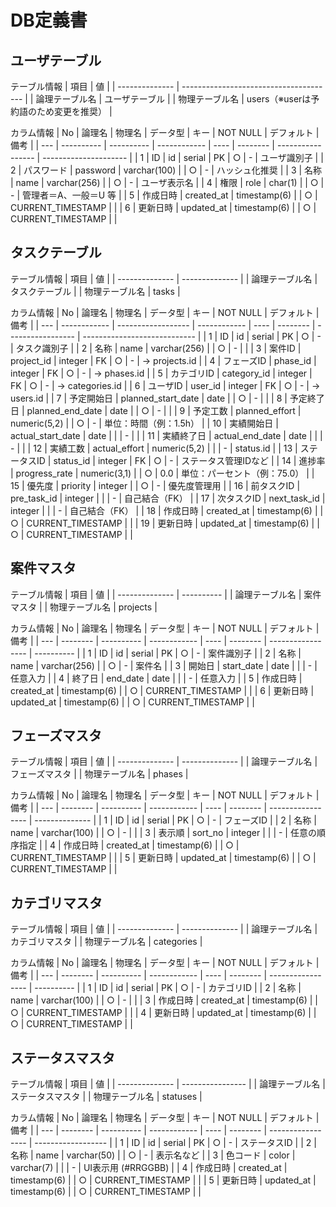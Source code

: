 # DB定義書

## ユーザテーブル

テーブル情報
| 項目           | 値                                     |
| -------------- | -------------------------------------- |
| 論理テーブル名 | ユーザテーブル                         |
| 物理テーブル名 | users（※userは予約語のため変更を推奨） |


カラム情報
| No  | 論理名     | 物理名     | データ型     | キー | NOT NULL | デフォルト        | 備考                  |
| --- | ---------- | ---------- | ------------ | ---- | -------- | ----------------- | --------------------- |
| 1   | ID         | id         | serial       | PK   | ○        | -                 | ユーザ識別子          |
| 2   | パスワード | password   | varchar(100) |      | ○        | -                 | ハッシュ化推奨        |
| 3   | 名称       | name       | varchar(256) |      | ○        | -                 | ユーザ表示名          |
| 4   | 権限       | role       | char(1)      |      | ○        | -                 | 管理者＝A、一般＝U 等 |
| 5   | 作成日時   | created_at | timestamp(6) |      | ○        | CURRENT_TIMESTAMP |                       |
| 6   | 更新日時   | updated_at | timestamp(6) |      | ○        | CURRENT_TIMESTAMP |                       |
  
## タスクテーブル

テーブル情報
| 項目           | 値             |
| -------------- | -------------- |
| 論理テーブル名 | タスクテーブル |
| 物理テーブル名 | tasks          |

カラム情報
| No  | 論理名       | 物理名             | データ型     | キー | NOT NULL | デフォルト        | 備考                         |
| --- | ------------ | ------------------ | ------------ | ---- | -------- | ----------------- | ---------------------------- |
| 1   | ID           | id                 | serial       | PK   | ○        | -                 | タスク識別子                 |
| 2   | 名称         | name               | varchar(256) |      | ○        | -                 |                              |
| 3   | 案件ID       | project_id         | integer      | FK   | ○        | -                 | → projects.id                |
| 4   | フェーズID   | phase_id           | integer      | FK   | ○        | -                 | → phases.id                  |
| 5   | カテゴリID   | category_id        | integer      | FK   | ○        | -                 | → categories.id              |
| 6   | ユーザID     | user_id            | integer      | FK   | ○        | -                 | → users.id                   |
| 7   | 予定開始日   | planned_start_date | date         |      | ○        | -                 |                              |
| 8   | 予定終了日   | planned_end_date   | date         |      | ○        | -                 |                              |
| 9   | 予定工数     | planned_effort     | numeric(5,2) |      | ○        | -                 | 単位：時間（例：1.5h）       |
| 10  | 実績開始日   | actual_start_date  | date         |      |          | -                 |                              |
| 11  | 実績終了日   | actual_end_date    | date         |      |          | -                 |                              |
| 12  | 実績工数     | actual_effort      | numeric(5,2) |      |          | -                 | status.id                    |
| 13  | ステータスID | status_id          | integer      | FK   | ○        | -                 | ステータス管理IDなど         |
| 14  | 進捗率       | progress_rate      | numeric(3,1) |      | ○        | 0.0               | 単位：パーセント（例：75.0） |
| 15  | 優先度       | priority           | integer      |      | ○        | -                 | 優先度管理用                 |
| 16  | 前タスクID   | pre_task_id        | integer      |      |          | -                 | 自己結合（FK）               |
| 17  | 次タスクID   | next_task_id       | integer      |      |          | -                 | 自己結合（FK）               |
| 18  | 作成日時     | created_at         | timestamp(6) |      | ○        | CURRENT_TIMESTAMP |                              |
| 19  | 更新日時     | updated_at         | timestamp(6) |      | ○        | CURRENT_TIMESTAMP |                              |

## 案件マスタ

テーブル情報
| 項目           | 値         |
| -------------- | ---------- |
| 論理テーブル名 | 案件マスタ |
| 物理テーブル名 | projects   |

カラム情報
| No  | 論理名   | 物理名     | データ型     | キー | NOT NULL | デフォルト        | 備考       |
| --- | -------- | ---------- | ------------ | ---- | -------- | ----------------- | ---------- |
| 1   | ID       | id         | serial       | PK   | ○        | -                 | 案件識別子 |
| 2   | 名称     | name       | varchar(256) |      | ○        | -                 | 案件名     |
| 3   | 開始日   | start_date | date         |      |          | -                 | 任意入力   |
| 4   | 終了日   | end_date   | date         |      |          | -                 | 任意入力   |
| 5   | 作成日時 | created_at | timestamp(6) |      | ○        | CURRENT_TIMESTAMP |            |
| 6   | 更新日時 | updated_at | timestamp(6) |      | ○        | CURRENT_TIMESTAMP |            |

## フェーズマスタ

テーブル情報
| 項目           | 値             |
| -------------- | -------------- |
| 論理テーブル名 | フェーズマスタ |
| 物理テーブル名 | phases         |


カラム情報
| No  | 論理名   | 物理名     | データ型     | キー | NOT NULL | デフォルト        | 備考           |
| --- | -------- | ---------- | ------------ | ---- | -------- | ----------------- | -------------- |
| 1   | ID       | id         | serial       | PK   | ○        | -                 | フェーズID     |
| 2   | 名称     | name       | varchar(100) |      | ○        | -                 |                |
| 3   | 表示順   | sort_no    | integer      |      |          | -                 | 任意の順序指定 |
| 4   | 作成日時 | created_at | timestamp(6) |      | ○        | CURRENT_TIMESTAMP |                |
| 5   | 更新日時 | updated_at | timestamp(6) |      | ○        | CURRENT_TIMESTAMP |                |


## カテゴリマスタ

テーブル情報
| 項目           | 値             |
| -------------- | -------------- |
| 論理テーブル名 | カテゴリマスタ |
| 物理テーブル名 | categories     |


カラム情報
| No  | 論理名   | 物理名     | データ型     | キー | NOT NULL | デフォルト        | 備考       |
| --- | -------- | ---------- | ------------ | ---- | -------- | ----------------- | ---------- |
| 1   | ID       | id         | serial       | PK   | ○        | -                 | カテゴリID |
| 2   | 名称     | name       | varchar(100) |      | ○        | -                 |            |
| 3   | 作成日時 | created_at | timestamp(6) |      | ○        | CURRENT_TIMESTAMP |            |
| 4   | 更新日時 | updated_at | timestamp(6) |      | ○        | CURRENT_TIMESTAMP |            |

## ステータスマスタ

テーブル情報
| 項目           | 値               |
| -------------- | ---------------- |
| 論理テーブル名 | ステータスマスタ |
| 物理テーブル名 | statuses         |


カラム情報
| No  | 論理名   | 物理名     | データ型     | キー | NOT NULL | デフォルト        | 備考               |
| --- | -------- | ---------- | ------------ | ---- | -------- | ----------------- | ------------------ |
| 1   | ID       | id         | serial       | PK   | ○        | -                 | ステータスID       |
| 2   | 名称     | name       | varchar(50)  |      | ○        | -                 | 表示名など         |
| 3   | 色コード | color      | varchar(7)   |      |          | -                 | UI表示用 (#RRGGBB) |
| 4   | 作成日時 | created_at | timestamp(6) |      | ○        | CURRENT_TIMESTAMP |                    |
| 5   | 更新日時 | updated_at | timestamp(6) |      | ○        | CURRENT_TIMESTAMP |                    |












